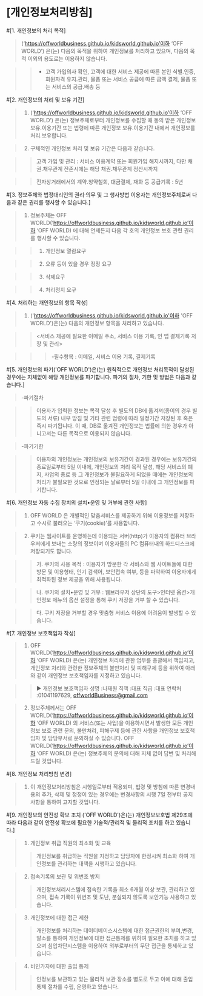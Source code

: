 [개인정보처리방침]
========================

#[1. 개인정보의 처리 목적]

> <OFF WORLD>(‘https://offworldbusiness.github.io/kidsworld.github.io’이하 ‘OFF WORLD’) 은(는) 다음의 목적을 위하여 개인정보를 처리하고 있으며, 다음의 목적 이외의 용도로는 이용하지 않습니다.
  
>> - 고객 가입의사 확인, 고객에 대한 서비스 제공에 따른 본인 식별.인증, 회원자격 유지.관리, 물품 또는 서비스 공급에 따른 금액 결제, 물품 또는 서비스의 공급.배송 등



#[2. 개인정보의 처리 및 보유 기간]

> 1) <OFF WORLD>(‘https://offworldbusiness.github.io/kidsworld.github.io’이하 ‘OFF WORLD’) 은(는) 정보주체로부터 개인정보를 수집할 때 동의 받은 개인정보 보유․이용기간 또는 법령에 따른 개인정보 보유․이용기간 내에서 개인정보를 처리․보유합니다.
  
> 2) 구체적인 개인정보 처리 및 보유 기간은 다음과 같습니다.

>> 고객 가입 및 관리 : 서비스 이용계약 또는 회원가입 해지시까지, 다만 채권․채무관계 잔존시에는 해당 채권․채무관계 정산시까지

>> 전자상거래에서의 계약․청약철회, 대금결제, 재화 등 공급기록 : 5년 



#[3. 정보주체와 법정대리인의 권리·의무 및 그 행사방법 이용자는 개인정보주체로써 다음과 같은 권리를 행사할 수 있습니다.]

> 1) 정보주체는 OFF WORLD(‘https://offworldbusiness.github.io/kidsworld.github.io’이하 ‘OFF WORLD) 에 대해 언제든지 다음 각 호의 개인정보 보호 관련 권리를 행사할 수 있습니다.

>> 1. 개인정보 열람요구

>> 2. 오류 등이 있을 경우 정정 요구

>> 3. 삭제요구

>> 4. 처리정지 요구



#[4. 처리하는 개인정보의 항목 작성]

> 1) ('https://offworldbusiness.github.io/kidsworld.github.io'이하 'OFF WORLD')은(는) 다음의 개인정보 항목을 처리하고 있습니다.

>> <서비스 제공에 필요한 이메일 주소, 서비스 이용 기록, 인 앱 결제기록 저장 및 관리>

>>> -필수항목 : 이메일, 서비스 이용 기록, 결제기록



#[5. 개인정보의 파기('OFF WORLD')은(는) 원칙적으로 개인정보 처리목적이 달성된 경우에는 지체없이 해당 개인정보를 파기합니다. 파기의 절차, 기한 및 방법은 다음과 같습니다.]

> -파기절차

>> 이용자가 입력한 정보는 목적 달성 후 별도의 DB에 옮겨져(종이의 경우 별도의 서류) 내부 방침 및 기타 관련 법령에 따라 일정기간 저장된 후 혹은 즉시 파기됩니다. 이 때, DB로 옮겨진 개인정보는 법률에 의한 경우가 아니고서는 다른 목적으로 이용되지 않습니다.

> -파기기한

>> 이용자의 개인정보는 개인정보의 보유기간이 경과된 경우에는 보유기간의 종료일로부터 5일 이내에, 개인정보의 처리 목적 달성, 해당 서비스의 폐지, 사업의 종료 등 그 개인정보가 불필요하게 되었을 때에는 개인정보의 처리가 불필요한 것으로 인정되는 날로부터 5일 이내에 그 개인정보를 파기합니다.



#[6. 개인정보 자동 수집 장치의 설치•운영 및 거부에 관한 사항]

> 1) OFF WORLD 은 개별적인 맞춤서비스를 제공하기 위해 이용정보를 저장하고 수시로 불러오는 ‘쿠기(cookie)’를 사용합니다.

> 2) 쿠키는 웹사이트를 운영하는데 이용되는 서버(http)가 이용자의 컴퓨터 브라우저에게 보내는 소량의 정보이며 이용자들의 PC 컴퓨터내의 하드디스크에 저장되기도 합니다.

>> 가. 쿠키의 사용 목적 : 이용자가 방문한 각 서비스와 웹 사이트들에 대한 방문 및 이용형태, 인기 검색어, 보안접속 여부, 등을 파악하여 이용자에게 최적화된 정보 제공을 위해 사용됩니다.

>> 나. 쿠키의 설치•운영 및 거부 : 웹브라우저 상단의 도구>인터넷 옵션>개인정보 메뉴의 옵션 설정을 통해 쿠키 저장을 거부 할 수 있습니다.

>> 다. 쿠키 저장을 거부할 경우 맞춤형 서비스 이용에 어려움이 발생할 수 있습니다.



#[7. 개인정보 보호책임자 작성]

> 1) OFF WORLD(‘https://offworldbusiness.github.io/kidsworld.github.io’이하 ‘OFF WORLD) 은(는) 개인정보 처리에 관한 업무를 총괄해서 책임지고, 개인정보 처리와 관련한 정보주체의 불만처리 및 피해구제 등을 위하여 아래와 같이 개인정보 보호책임자를 지정하고 있습니다.

>> ▶ 개인정보 보호책임자
>> 성명 :나재원
>> 직책 :대표
>> 직급 :대표
>> 연락처 :01041197629, offworldBusiness@gmail.com

> 2) 정보주체께서는 OFF WORLD(‘https://offworldbusiness.github.io/kidsworld.github.io’이하 ‘OFF WORLD) 의 서비스(또는 사업)을 이용하시면서 발생한 모든 개인정보 보호 관련 문의, 불만처리, 피해구제 등에 관한 사항을 개인정보 보호책임자 및 담당부서로 문의하실 수 있습니다. OFF WORLD(‘https://offworldbusiness.github.io/kidsworld.github.io’이하 ‘OFF WORLD) 은(는) 정보주체의 문의에 대해 지체 없이 답변 및 처리해드릴 것입니다.



#[8. 개인정보 처리방침 변경]

> 1) 이 개인정보처리방침은 시행일로부터 적용되며, 법령 및 방침에 따른 변경내용의 추가, 삭제 및 정정이 있는 경우에는 변경사항의 시행 7일 전부터 공지사항을 통하여 고지할 것입니다.



#[9. 개인정보의 안전성 확보 조치 ('OFF WORLD')은(는) 개인정보보호법 제29조에 따라 다음과 같이 안전성 확보에 필요한 기술적/관리적 및 물리적 조치를 하고 있습니다.]

> 1) 개인정보 취급 직원의 최소화 및 교육
>> 개인정보를 취급하는 직원을 지정하고 담당자에 한정시켜 최소화 하여 개인정보를 관리하는 대책을 시행하고 있습니다.

> 2) 접속기록의 보관 및 위변조 방지
>> 개인정보처리시스템에 접속한 기록을 최소 6개월 이상 보관, 관리하고 있으며, 접속 기록이 위변조 및 도난, 분실되지 않도록 보안기능 사용하고 있습니다.

> 3) 개인정보에 대한 접근 제한
>> 개인정보를 처리하는 데이터베이스시스템에 대한 접근권한의 부여,변경,말소를 통하여 개인정보에 대한 접근통제를 위하여 필요한 조치를 하고 있으며 침입차단시스템을 이용하여 외부로부터의 무단 접근을 통제하고 있습니다.

> 4) 비인가자에 대한 출입 통제
>> 인정보를 보관하고 있는 물리적 보관 장소를 별도로 두고 이에 대해 출입통제 절차를 수립, 운영하고 있습니다.
